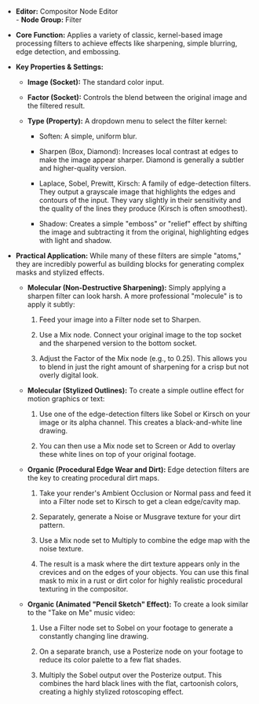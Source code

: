 - **Editor:** Compositor Node Editor  
- **Node Group:** Filter
    
- **Core Function:** Applies a variety of classic, kernel-based image processing filters to achieve effects like sharpening, simple blurring, edge detection, and embossing.
    
- **Key Properties & Settings:**
    
    - **Image (Socket):** The standard color input.
        
    - **Factor (Socket):** Controls the blend between the original image and the filtered result.
        
    - **Type (Property):** A dropdown menu to select the filter kernel:
        
        - Soften: A simple, uniform blur.
            
        - Sharpen (Box, Diamond): Increases local contrast at edges to make the image appear sharper. Diamond is generally a subtler and higher-quality version.
            
        - Laplace, Sobel, Prewitt, Kirsch: A family of edge-detection filters. They output a grayscale image that highlights the edges and contours of the input. They vary slightly in their sensitivity and the quality of the lines they produce (Kirsch is often smoothest).
            
        - Shadow: Creates a simple "emboss" or "relief" effect by shifting the image and subtracting it from the original, highlighting edges with light and shadow.
            
- **Practical Application:** While many of these filters are simple "atoms," they are incredibly powerful as building blocks for generating complex masks and stylized effects.
    
    - **Molecular (Non-Destructive Sharpening):** Simply applying a sharpen filter can look harsh. A more professional "molecule" is to apply it subtly:
        
        1. Feed your image into a Filter node set to Sharpen.
            
        2. Use a Mix node. Connect your original image to the top socket and the sharpened version to the bottom socket.
            
        3. Adjust the Factor of the Mix node (e.g., to 0.25). This allows you to blend in just the right amount of sharpening for a crisp but not overly digital look.
            
    - **Molecular (Stylized Outlines):** To create a simple outline effect for motion graphics or text:
        
        1. Use one of the edge-detection filters like Sobel or Kirsch on your image or its alpha channel. This creates a black-and-white line drawing.
            
        2. You can then use a Mix node set to Screen or Add to overlay these white lines on top of your original footage.
            
    - **Organic (Procedural Edge Wear and Dirt):** Edge detection filters are the key to creating procedural dirt maps.
        
        1. Take your render's Ambient Occlusion or Normal pass and feed it into a Filter node set to Kirsch to get a clean edge/cavity map.
            
        2. Separately, generate a Noise or Musgrave texture for your dirt pattern.
            
        3. Use a Mix node set to Multiply to combine the edge map with the noise texture.
            
        4. The result is a mask where the dirt texture appears only in the crevices and on the edges of your objects. You can use this final mask to mix in a rust or dirt color for highly realistic procedural texturing in the compositor.
            
    - **Organic (Animated "Pencil Sketch" Effect):** To create a look similar to the "Take on Me" music video:
        
        1. Use a Filter node set to Sobel on your footage to generate a constantly changing line drawing.
            
        2. On a separate branch, use a Posterize node on your footage to reduce its color palette to a few flat shades.
            
        3. Multiply the Sobel output over the Posterize output. This combines the hard black lines with the flat, cartoonish colors, creating a highly stylized rotoscoping effect.